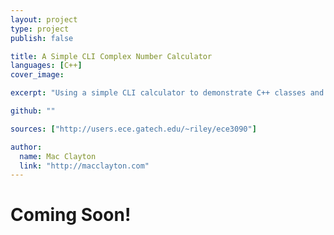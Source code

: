 ```yaml
---
layout: project
type: project
publish: false

title: A Simple CLI Complex Number Calculator
languages: [C++]
cover_image:

excerpt: "Using a simple CLI calculator to demonstrate C++ classes and operator overloading."

github: ""

sources: ["http://users.ece.gatech.edu/~riley/ece3090"]

author:
  name: Mac Clayton
  link: "http://macclayton.com"    
---
```


<h1>Coming Soon!</h1>
